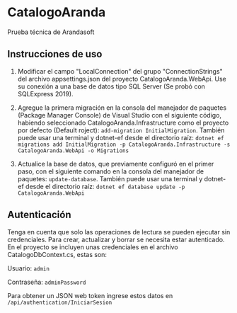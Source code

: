 # CatalogoAranda

Prueba técnica de Arandasoft

## Instrucciones de uso

1. Modificar el campo "LocalConnection" del grupo "ConnectionStrings" del archivo appsettings.json del proyecto CatalogoAranda.WebApi. Use su conexión a una base de datos tipo SQL Server (Se probó con SQLExpress 2019).

2. Agregue la primera migración en la consola del manejador de paquetes (Package Manager Console) de Visual Studio con el siguiente código, habiendo seleccionado CatalogoAranda.Infrastructure como el proyecto por defecto (Default roject): 
`add-migration InitialMigration`. 
También puede usar una terminal y dotnet-ef desde el directorio raíz:
`dotnet ef migrations add InitialMigration -p CatalogoAranda.Infrastructure -s CatalogoAranda.WebApi -o Migrations`

3. Actualice la base de datos, que previamente configuró en el primer paso, con el siguiente comando en la consola del manejador de paquetes:
`update-database`. 
También puede usar una terminal y dotnet-ef desde el directorio raíz:
`dotnet ef database update -p CatalogoAranda.WebApi`

## Autenticación
Tenga en cuenta que solo las operaciones de lectura se pueden ejecutar sin credenciales. Para crear, actualizar y borrar se necesita estar autenticado. En el proyecto se incluyen unas credenciales en el archivo CatalogoDbContext.cs, estas son:

Usuario: `admin`

Contraseña: `adminPassword`

Para obtener un JSON web token ingrese estos datos en `/api/authentication/IniciarSesion`
